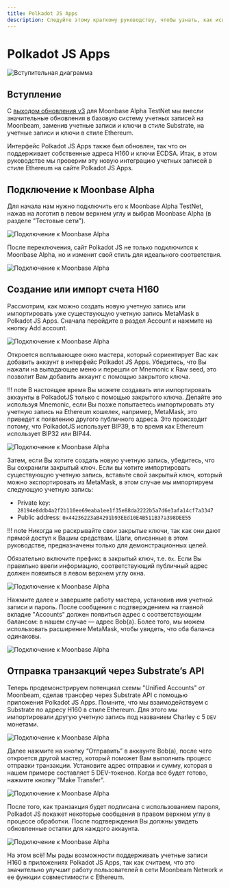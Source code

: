 ```yaml
---
title: Polkadot JS Apps
description: Следуйте этому краткому руководству, чтобы узнать, как использовать Ethereum-стандартные адреса H160 для Moonbeam с приложениями на основе Substrate, такими как Polkadot JS.
---
```

# Polkadot JS Apps

![Вступительная диаграмма](/images/polkadotjs/polkadotjs-banner.png)

## Вступление

С [выходом обновления v3](https://www.purestake.com/news/moonbeam-network-upgrades-account-structure-to-match-ethereum/) для Moonbase Alpha TestNet мы внесли значительные обновления в базовую систему учетных записей на Moonbeam, заменив учетные записи и ключи в стиле Substrate, на учетные записи и ключи в стиле Ethereum.

Интерфейс Polkadot JS Apps также был обновлен, так что он поддерживает собственные адреса H160 и ключи ECDSA. Итак, в этом руководстве мы проверим эту новую интеграцию учетных записей в стиле Ethereum на сайте Polkadot JS Apps.

## Подключение к Moonbase Alpha

Для начала нам нужно подключить его к Moonbase Alpha TestNet, нажав на логотип в левом верхнем углу и выбрав Moonbase Alpha (в разделе "Тестовые сети").

![Подключение к Moonbase Alpha](/images/polkadotjs/polkadotjs-app1.png)

После переключения, сайт Polkadot JS не только подключится к Moonbase Alpha, но и изменит свой стиль для идеального соответствия.

![Подключение к Moonbase Alpha](/images/polkadotjs/polkadotjs-app2.png)

## Создание или импорт счета H160

Рассмотрим, как можно создать новую учетную запись или импортировать уже существующую учетную запись MetaMask в Polkadot JS Apps. Сначала перейдите в раздел Account и нажмите на кнопку Add account.

![Подключение к Moonbase Alpha](/images/polkadotjs/polkadotjs-app3.png)

Откроется всплывающее окно мастера, который сориентирует Вас как добавить аккаунт в интерфейс Polkadot JS Apps. Убедитесь, что Вы нажали на выпадающее меню и перешли от Mnemonic к Raw seed, это позволит Вам добавить аккаунт с помощью закрытого ключа.

!!! note
    В настоящее время Вы можете создавать или импортировать аккаунты в PolkadotJS только с помощью закрытого ключа. Делайте это используя Mnemonic, если Вы позже попытаетесь импортировать эту учетную запись на Ethereum кошелек, например, MetaMask, это приведет к появлению другого публичного адреса. Это происходит потому, что PolkadotJS использует BIP39, в то время как Ethereum использует BIP32 или BIP44.

![Подключение к Moonbase Alpha](/images/polkadotjs/polkadotjs-app4.png)

Затем, если Вы хотите создать новую учетную запись, убедитесь, что Вы сохранили закрытый ключ. Если вы хотите импортировать существующую учетную запись, вставьте свой закрытый ключ, который можно экспортировать из MetaMask, в этом случае мы импортируем следующую учетную запись:

- Private key: `28194e8ddb4a2f2b110ee69eaba1ee1f35e88da2222b5a7d6e3afa14cf7a3347`
- Public address: `0x44236223aB4291b93EEd10E4B511B37a398DEE55` 

!!! note
    Никогда не раскрывайте свои закрытые ключи, так как они дают прямой доступ к Вашим средствам. Шаги, описанные в этом руководстве, предназначены только для демонстрационных целей.
    
Обязательно включите префикс в закрытый ключ, т.е. `0x`. Если Вы правильно ввели информацию, соответствующий публичный адрес должен появиться в левом верхнем углу окна.

![Подключение к Moonbase Alpha](/images/polkadotjs/polkadotjs-app5.png)

Нажмите далее и завершите работу мастера, установив имя учетной записи и пароль. После сообщения с подтверждением на главной вкладке "Accounts" должен появиться адрес с соответствующим балансом: в нашем случае — адрес Bob(a). Более того, мы можем использовать расширение MetaMask, чтобы увидеть, что оба баланса одинаковы.

![Подключение к Moonbase Alpha](/images/polkadotjs/polkadotjs-app6.png)

## Отправка транзакций через Substrate’s API

Теперь продемонстрируем потенциал схемы "Unified Accounts" от Moonbeam, сделав трансфер через Substrate API с помощью приложения Polkadot JS Apps. Помните, что мы взаимодействуем с Substrate по адресу H160 в стиле Ethereum. Для этого мы импортировали другую учетную запись под названием Charley с 5 `DEV` монетами.

![Подключение к Moonbase Alpha](/images/polkadotjs/polkadotjs-app7.png)

Далее нажмите на кнопку “Отправить” в аккаунте Bob(a), после чего откроется другой мастер, который поможет Вам выполнить процесс отправки транзакции. Установите адрес отправки и сумму, которая в нашем примере составляет 5 DEV-токенов. Когда все будет готово, нажмите кнопку "Make Transfer".

![Подключение к Moonbase Alpha](/images/polkadotjs/polkadotjs-app8.png)

После того, как транзакция будет подписана с использованием пароля, Polkadot JS покажет некоторые сообщения в правом верхнем углу в процессе обработки. После подтверждения Вы должны увидеть обновленные остатки для каждого аккаунта.

![Подключение к Moonbase Alpha](/images/polkadotjs/polkadotjs-app8.png)

На этом всё! Мы рады возможности поддерживать учетные записи H160 в приложениях Polkadot JS Apps, так как считаем, что это значительно улучшит работу пользователей в сети Moonbeam Network и ее функции совместимости с Ethereum.

